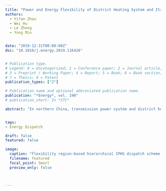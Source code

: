 ```yaml
---
title: "Power and Energy Flexibility of District Heating System and Its Application in Wide-Area Power and Heat Dispatch"
authors:
  - Yifan Zhou
  - Wei Hu
  - Le Zheng
  - Yong Min


date: "2019-12-31T00:00:00Z"
doi: "10.1016/j.energy.2019.116426"


# Publication type.
# Legend: 0 = Uncategorized; 1 = Conference paper; 2 = Journal article;
# 3 = Preprint / Working Paper; 4 = Report; 5 = Book; 6 = Book section;
# 7 = Thesis; 8 = Patent
publication_types: ["2"]

# Publication name and optional abbreviated publication name.
publication: "*Energy*, vol. 190"
# publication_short: In *STC*

abstract: "In northern China, transmission power system and district heating systems (DHSs) are directly connected by large-capacity combined heat and power (CHP) units, which composes the wide-area integrated power and heat system (IPHS). For better wind power accommodation, it is crucial to explore the operational flexibility of each local DHS in the wide-area IPHS. This paper investigates the available electric flexibility from the DHS through the CHP units and the heat-to-power devices. A flexibility region method is proposed to accurately formulate the DHS’s flexibility in terms of power capacity and energy capacity, with a special emphasis on the temporal-coupling feature which is usually oversimplified in the existing studies. Then, solving algorithm is discussed to construct the polytope-form flexibility region, which provides an explicit and concise description of the electric flexibility from the DHS. Flexibility indicators are also developed for flexibility potential quantification. Further, a practical IPHS dispatch scheme is designed, which performs the wide-area power dispatch and the local-area heat dispatch hierarchically. Numerical simulation demonstrates the effectiveness of the flexibility region method in assessing the DHS’s electric flexibility and performing the IPHS dispatch, as well as the benefit of coordinating the flexibility from multiple DHSs for wide-area wind power accommodation."


tags:
- Energy Dispatch

draft: false
featured: false

image:
  caption: "Flexibility region-based hierarchical IPHS dispatch scheme."
  filename: featured
  focal_point: Smart
  preview_only: false



---
```



